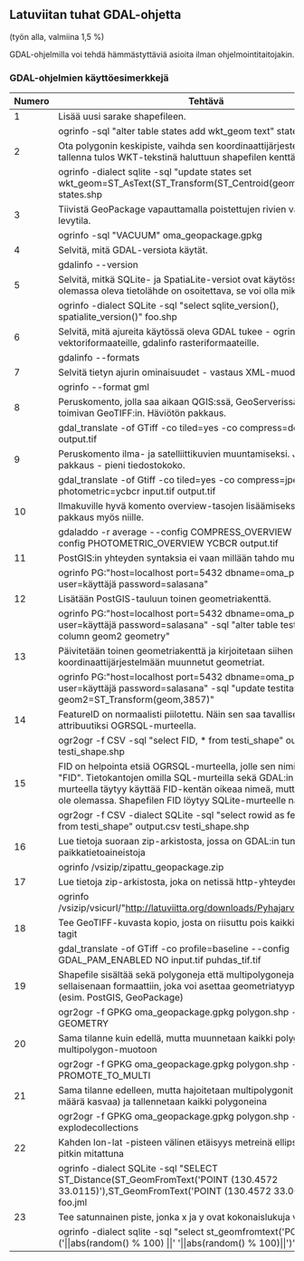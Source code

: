 ## Latuviitan tuhat GDAL-ohjetta

(työn alla, valmiina 1,5 %)

GDAL-ohjelmilla voi tehdä hämmästyttäviä asioita ilman ohjelmointitaitojakin.


### GDAL-ohjelmien käyttöesimerkkejä

|Numero| Tehtävä|      
|---|---|
|1| Lisää uusi sarake shapefileen.
||ogrinfo -sql "alter table states add wkt_geom text" states.shp
|2| Ota polygonin keskipiste, vaihda sen koordinaattijärjestelmä, ja tallenna tulos WKT-tekstinä haluttuun shapefilen kenttään.
||ogrinfo -dialect sqlite -sql "update states set wkt_geom=ST_AsText(ST_Transform(ST_Centroid(geometry),3857))" states.shp
|3| Tiivistä GeoPackage vapauttamalla poistettujen rivien vaatima levytila.
||ogrinfo -sql "VACUUM" oma_geopackage.gpkg
|4| Selvitä, mitä GDAL-versiota käytät.
||gdalinfo --version
|5| Selvitä, mitkä SQLite- ja SpatiaLite-versiot ovat käytössä - joku olemassa oleva tietolähde on osoitettava, se voi olla mikä tahansa.
||ogrinfo -dialect SQLite -sql "select sqlite_version(), spatialite_version()" foo.shp
|6| Selvitä, mitä ajureita käytössä oleva GDAL tukee - ogrinfo vektoriformaateille, gdalinfo rasteriformaateille.
||gdalinfo --formats
|7| Selvitä tietyn ajurin ominaisuudet - vastaus XML-muodossa.
||ogrinfo --format gml
|8| Peruskomento, jolla saa aikaan QGIS:ssä, GeoServerissä ym. hyvin toimivan GeoTIFF:in. Häviötön pakkaus.
||gdal_translate -of GTiff -co tiled=yes -co compress=deflate input.tif output.tif
|9| Peruskomento ilma- ja satelliittikuvien muuntamiseksi. JPEG-pakkaus - pieni tiedostokoko.
||gdal_translate -of Gtiff -co tiled=yes -co compress=jpeg --config photometric=ycbcr input.tif output.tif
|10| Ilmakuville hyvä komento overview-tasojen lisäämiseksi - tehokas pakkaus myös niille.
||gdaladdo -r average --config COMPRESS_OVERVIEW JPEG --config PHOTOMETRIC_OVERVIEW YCBCR output.tif
|11| PostGIS:in yhteyden syntaksia ei vaan millään tahdo muistaa ulkoa.
||ogrinfo PG:"host=localhost port=5432 dbname=oma_postgis user=käyttäjä password=salasana"
|12| Lisätään PostGIS-tauluun toinen geometriakenttä.
||ogrinfo PG:"host=localhost port=5432 dbname=oma_postgis user=käyttäjä password=salasana" -sql "alter table testitaulu add column geom2 geometry"
|13| Päivitetään toinen geometriakenttä ja kirjoitetaan siihen toiseen koordinaattijärjestelmään muunnetut geometriat.
||ogrinfo PG:"host=localhost port=5432 dbname=oma_postgis user=käyttäjä password=salasana" -sql "update testitaulu set geom2=ST_Transform(geom,3857)"
|14| FeatureID on normaalisti piilotettu. Näin sen saa tavalliseksi attribuutiksi OGRSQL-murteella.
||ogr2ogr -f CSV -sql "select FID, * from testi_shape" output.csv testi_shape.shp
|15| FID on helpointa etsiä OGRSQL-murteella, jolle sen nimi on aina "FID". Tietokantojen omilla SQL-murteilla sekä GDAL:in SQLite-murteella täytyy käyttää FID-kentän oikeaa nimeä, mutta aina sitä ei ole olemassa. Shapefilen FID löytyy SQLite-murteelle näin.
||ogr2ogr -f CSV -dialect SQLite -sql "select rowid as feature_id, * from testi_shape" output.csv testi_shape.shp
|16| Lue tietoja suoraan zip-arkistosta, jossa on GDAL:in tunnistamia paikkatietoaineistoja
||ogrinfo /vsizip/zipattu_geopackage.zip
|17| Lue tietoja zip-arkistosta, joka on netissä http-yhteyden takana
||ogrinfo /vsizip/vsicurl/"http://latuviitta.org/downloads/Pyhajarvi_001.zip"
|18| Tee GeoTIFF-kuvasta kopio, josta on riisuttu pois kaikki GeoTIFF-tagit
||gdal_translate -of GTiff -co profile=baseline --config GDAL_PAM_ENABLED NO input.tif puhdas_tif.tif
|19| Shapefile sisältää sekä polygoneja että multipolygoneja. Tallenna ne sellaisenaan formaattiin, joka voi asettaa geometriatyypille rajoitteita (esim. PostGIS, GeoPackage)
||ogr2ogr -f GPKG oma_geopackage.gpkg polygon.shp -nlt GEOMETRY
|20| Sama tilanne kuin edellä, mutta muunnetaan kaikki polygonit multipolygon-muotoon
||ogr2ogr -f GPKG oma_geopackage.gpkg polygon.shp -nlt PROMOTE_TO_MULTI
|21| Sama tilanne edelleen, mutta hajoitetaan multipolygonit (kohteiden määrä kasvaa) ja tallennetaan kaikki polygoneina
||ogr2ogr -f GPKG oma_geopackage.gpkg polygon.shp -explodecollections
|22| Kahden lon-lat -pisteen välinen etäisyys metreinä ellipsoidin pintaa pitkin mitattuna
||ogrinfo -dialect SQLite -sql "SELECT ST_Distance(ST_GeomFromText('POINT (130.4572 33.0115)'),ST_GeomFromText('POINT (130.4572 33.0063)'),1)" foo.jml
|23| Tee satunnainen piste, jonka x ja y ovat kokonaislukuja väliltä 0-100
||ogrinfo -dialect sqlite -sql "select st_geomfromtext('POINT ('\|\|abs(random() % 100) \|\|' '\|\|abs(random() % 100)\|\|')')" foo.jml
